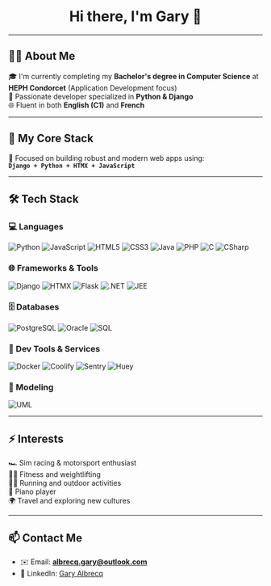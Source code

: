 <h1 align="center">Hi there, I'm Gary 👋</h1>

---

## 🧑‍💻 About Me

🎓 I'm currently completing my **Bachelor's degree in Computer Science** at **HEPH Condorcet** (Application Development focus)  
💼 Passionate developer specialized in **Python & Django**  
🌐 Fluent in both **English (C1)** and **French**

---

## 🚀 My Core Stack

🔧 Focused on building robust and modern web apps using:  
**`Django + Python + HTMX + JavaScript`**

---

## 🛠️ Tech Stack

### 💻 Languages
![Python](https://img.shields.io/badge/-Python-333333?style=flat&logo=python)
![JavaScript](https://img.shields.io/badge/-JavaScript-333333?style=flat&logo=javascript)
![HTML5](https://img.shields.io/badge/-HTML5-E34F26?style=flat&logo=html5&logoColor=white)
![CSS3](https://img.shields.io/badge/-CSS3-1572B6?style=flat&logo=css3)
![Java](https://img.shields.io/badge/-Java-007396?style=flat&logo=java)
![PHP](https://img.shields.io/badge/-PHP-777BB4?style=flat&logo=php)
![C](https://img.shields.io/badge/-C-333333?style=flat&logo=c)
![CSharp](https://img.shields.io/badge/-C%23-239120?style=flat&logo=c-sharp)

### 🌐 Frameworks & Tools
![Django](https://img.shields.io/badge/-Django-092E20?style=flat&logo=django)
![HTMX](https://img.shields.io/badge/-HTMX-4a4aef?style=flat&logo=html5)
![Flask](https://img.shields.io/badge/-Flask-000000?style=flat&logo=flask)
![.NET](https://img.shields.io/badge/-.NET-512BD4?style=flat&logo=dotnet)
![JEE](https://img.shields.io/badge/-JEE-00599C?style=flat&logo=java)

### 🗄️ Databases
![PostgreSQL](https://img.shields.io/badge/-PostgreSQL-336791?style=flat&logo=postgresql)
![Oracle](https://img.shields.io/badge/-Oracle-F80000?style=flat&logo=oracle)
![SQL](https://img.shields.io/badge/-SQL-4479A1?style=flat&logo=sqlite)

### 🧰 Dev Tools & Services
![Docker](https://img.shields.io/badge/-Docker-2496ED?style=flat&logo=docker)
![Coolify](https://img.shields.io/badge/-Coolify-444444?style=flat&logo=digitalocean)
![Sentry](https://img.shields.io/badge/-Sentry-362D59?style=flat&logo=sentry)
![Huey](https://img.shields.io/badge/-Huey-007acc?style=flat)

### 📐 Modeling
![UML](https://img.shields.io/badge/-UML-00599C?style=flat)

---

## ⚡ Interests

🏎️ Sim racing & motorsport enthusiast  
🏋️‍♂️ Fitness and weightlifting  
🏃‍♂️ Running and outdoor activities  
🎹 Piano player  
🌍 Travel and exploring new cultures

---

## 📫 Contact Me

- ✉️ Email: **albrecq.gary@outlook.com**  
- 💼 LinkedIn: [Gary Albrecq](https://www.linkedin.com/in/gary-albrecq-8b34382b7/)

